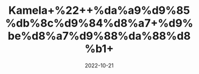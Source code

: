 ---
title: 'Kamela+%22++%da%a9%d9%85%db%8c%d9%84%d8%a7+%d9%be%d8%a7%d9%88%da%88%d8%b1+'
date: '2022-10-21' 
metatag: '' 
inventory: '0' 
draft: false 
# meta description 
shortDescripton: 'Kumkum+Powder+%22+People+take+kamala+for+getting+rid+of+tapeworms+in+the+intestine.'
description: 'Powder+%d9%be%d8%a7%d9%88%da%88%d8%b1'
longdescription: ''
featured: True
# product Price
price: '30.0'
# Product Short Description
shortDescription: 'Kumkum+Powder+%22+People+take+kamala+for+getting+rid+of+tapeworms+in+the+intestine.'
productID: '1D5F1E24-9E24-ED11-9968-005056B3A416'
type: 'products'
category: 'Powder+%d9%be%d8%a7%d9%88%da%88%d8%b1' 
thumnailproduct: 'https://eraconnect.blob.core.windows.net/product-images/aminsaddiquidawakhana/1D5F1E24-9E24-ED11-9968-005056B3A416.webp' 
images:
  - image: 'https://eraconnect.blob.core.windows.net/product-images/aminsaddiquidawakhana/1D5F1E24-9E24-ED11-9968-005056B3A416.webp'  
Variants:
---